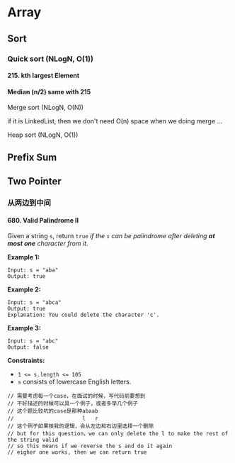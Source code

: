 # Array

## Sort&#x20;

### Quick sort  (NLogN, O(1))

#### 215. kth largest Element

#### Median (n/2) same with 215

Merge sort (NLogN, O(N))

if it is LinkedList, then we don't need O(n) space when we doing merge ...&#x20;

Heap sort (NLogN, O(1))

## Prefix Sum

## Two Pointer

### 从两边到中间

#### 680. Valid Palindrome II



Given a string `s`, return `true` _if the _`s`_ can be palindrome after deleting **at most one** character from it_.

&#x20;

**Example 1:**

```
Input: s = "aba"
Output: true
```

**Example 2:**

```
Input: s = "abca"
Output: true
Explanation: You could delete the character 'c'.
```

**Example 3:**

```
Input: s = "abc"
Output: false
```

&#x20;

**Constraints:**

* `1 <= s.length <= 105`
* `s` consists of lowercase English letters.

```
// 需要考虑每一个case，在面试的时候，写代码前要想到
// 不好描述的时候可以具一个例子，或者多举几个例子
// 这个题比较坑的case是那种abaab
//                  　  l   r
// 这个例子如果按我的逻辑，会从左边和右边里选择一个删除
// but for this question，we can only delete the l to make the rest of the string valid 
// so this means if we reverse the s and do it again
// eigher one works, then we can return true

```
